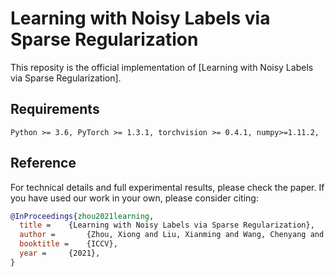 # Learning with Noisy Labels via Sparse Regularization

This reposity is the official implementation of [Learning with Noisy Labels via Sparse Regularization].

## Requirements
```console
Python >= 3.6, PyTorch >= 1.3.1, torchvision >= 0.4.1, numpy>=1.11.2,
```


## Reference
For technical details and full experimental results, please check the paper. If you have used our work in your own, please consider citing:

```bibtex
@InProceedings{zhou2021learning,
  title = 	 {Learning with Noisy Labels via Sparse Regularization},
  author =       {Zhou, Xiong and Liu, Xianming and Wang, Chenyang and Zhai, Deming and Jiang, Junjun and Ji, Xiangyang},
  booktitle = 	 {ICCV},
  year = 	 {2021},
}
```
